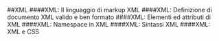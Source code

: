##XML
####XML: Il linguaggio di markup XML
####XML: Definizione di documento XML valido e ben formato
####XML: Elementi ed attributi di XML
####XML: Namespace in XML
####XML: Sintassi XML
####XML: XML e CSS
